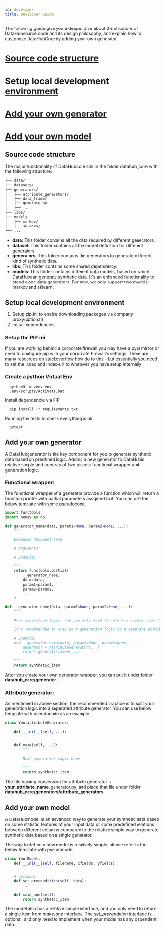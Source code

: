 ```yaml
---
id: developer
title: Developer Guide
---
```


The following guide give you a deeper dive about the structure of DataHubsource code and its design philosophy, and explain how to customize DataHubCore by adding your own generator.

# [Source code structure](#source-code-strcture)
# [Setup local development environment](#setup-local-development-environment)
# [Add your own generator](#add-your-own-generator)
# [Add your own model](#add-your-own-model)

## <a name="source-code-strcture"></a>Source code structure

The major functionality of DataHubcore sits in the folder datahub_core with the following structure:

``` bash
├── data/
├── datasets/
├── generators/
│   ├── attribute_generators/
│   ├── data_frame/
│   ├── generate.py
│   ├── ...
├── libs/
├── models
│   ├── markov/
│   ├── sklearn/
├── ...
```

* **data**: This folder contains all the data required by different generators.
* **dataset**: This folder contains all the model definition for different generators.
* **generators**: This folder contains the generators to generate different kind of synthetic data.
* **libs**: This folder contains some shared dependency.
* **models**: This folder contains different data models, based on which DataHubcan generate synthetic data. It's an enhanced functionality to stand alone data generators. For now, we only support two models: markov and sklearn.

## <a name="setup-local-development-environment"></a>Setup local development environment

1. Setup pip.ini to enable downloading packages via company proxy(optional)
2. Install dependencies

### Setup the PIP.ini

If you are working behind a corporate firewall you may have a pypi mirror or
need to configure pip with your corporate firewall's settings. There are many resources
on stackoverflow how do to this - but essentially you need to set the index and index-url
to whatever you have setup internally

### Create a python Virtual Env

``` shell
  python3 -m venv env
  .env/scripts/Activate.bat
```

Install dependencie via PIP

``` shell
  pip install -r requirements.txt
```

Running the tests to check everything is ok

``` shell
  pytest
```

## <a name="add-your-own-generator"></a>Add your own generator

A DataHubgenerator is the key component for you to generate synthetic data based on predfined logic. Adding a new generator to DataHubis relative simple and consists of two pieces: functional wrapper and generation logic.

### Functional wrapper:

The functional wrapper of a generator provide a function which will return a function pointer with partial parameters assgined to it. You can use the below template with some pseudocode.

```python
import functools
import numpy as np

def generator_name(data, param1=None, param2=None, ...):
    """

    Embedded document here

    # Arguments:

    # Example:

    """
    return functools.partial(
        __generator_name,
        data=data,
        param1=param1,
        param2=param2,
        ...
    )

def __generator_name(data, param1=None, param2=None, ...):
    """

    Real generation logic, and you only need to return a single item from this function.

    It's recommended to wrap your generation logic to a seperate attribute generator.

    # Example:
    def __generator_name(data, param1=None, param2=None, ...):
        generator = AttributeGenerator(...)
        return generator.make(...)

    """
    return synthetic_item
```

After you create your own generator wrapper, you can put it under folder **datahub_core/generator**.

### Attribute generator:

As mentioned in above section, the recommended practice is to split your generation logic into a seperated attribute generator. You can use below template with pseudocode as an example.

```python
class YourAttributeGenerator:

    def __init__(self, ...):
        ...

    def make(self, ...):
        """

        Real generation logic here.
        
        """
        return synthetic_item
```

The file naming convension for attribute generator is **your_attribute_name**_generator.py, and place that file under folder **datahub_core/generators/attribute_generators**.

## <a name="add-your-own-model"></a>Add your own model

A DataHubmodel is an advanced way to generate your synthetic data based on some statistic features of your input data or some predefined relations between different columns compared to the relative simple way to generate synthetic data based on a single generator.

The way to define a new model is relatively simple, please refer to the below template with pseudocode.

```python
class YourModel:
    def __init__(self, filename, xfields, yfields):
        ...

    # optional
    def set_precondition(self, data):
        ...

    def make_one(self):
        return synthetic_item
```

The model also has a relative simple interface, and you only need to return a single item from *make_one* interface. The *set_precondition* interface is optional, and only need to implement when your model has any dependent data.
